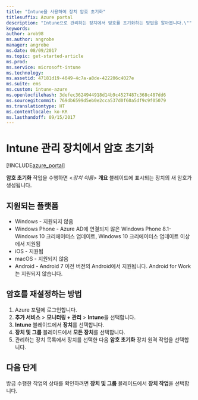 ```yaml
---
title: "Intune을 사용하여 장치 암호 초기화"
titlesuffix: Azure portal
description: "Intune으로 관리하는 장치에서 암호를 초기화하는 방법을 알아봅니다.\""
keywords: 
author: arob98
ms.author: angrobe
manager: angrobe
ms.date: 08/09/2017
ms.topic: get-started-article
ms.prod: 
ms.service: microsoft-intune
ms.technology: 
ms.assetid: 47181d19-4049-4c7a-a8de-422206c4027e
ms.suite: ems
ms.custom: intune-azure
ms.openlocfilehash: 3defec3624944918d14b9c4527487c368c487dd6
ms.sourcegitcommit: 769db6599d5eb0e2cca537d0f60a5df9c9f05079
ms.translationtype: HT
ms.contentlocale: ko-KR
ms.lasthandoff: 09/15/2017
---
```

# <a name="reset-the-passcode-on-intune-managed-devices"></a>Intune 관리 장치에서 암호 초기화


[!INCLUDE[azure_portal](./includes/azure_portal.md)]

**암호 초기화** 작업을 수행하면 <*장치 이름*> **개요** 블레이드에 표시되는 장치의 새 암호가 생성됩니다.

## <a name="supported-platforms"></a>지원되는 플랫폼

- Windows - 지원되지 않음
- Windows Phone - Azure AD에 연결되지 않은 Windows Phone 8.1-Windows 10 크리에이터스 업데이트, Windows 10 크리에이터스 업데이트 이상에서 지원됨
- iOS - 지원됨
- macOS - 지원되지 않음
- Android - Android 7 이전 버전의 Android에서 지원됩니다. Android for Work는 지원되지 않습니다.

## <a name="how-to-reset-a-passcode"></a>암호를 재설정하는 방법

1. Azure 포털에 로그인합니다.
2. **추가 서비스** > **모니터링 + 관리** > **Intune**을 선택합니다.
3. **Intune** 블레이드에서 **장치**를 선택합니다.
4. **장치 및 그룹** 블레이드에서 **모든 장치**를 선택합니다.
5. 관리하는 장치 목록에서 장치를 선택한 다음 **암호 초기화** 장치 원격 작업을 선택합니다.

## <a name="next-steps"></a>다음 단계

방금 수행한 작업의 상태를 확인하려면 **장치 및 그룹** 블레이드에서 **장치 작업**을 선택합니다.
